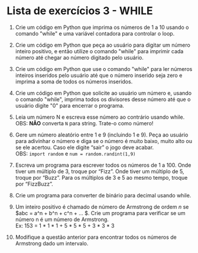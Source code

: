 # Lista de exercícios 3 - WHILE

1. Crie um código em Python que imprima os números de 1 a 10 usando o comando "while" e uma variável contadora para controlar o loop.

2. Crie um código em Python que peça ao usuário para digitar um número inteiro positivo, e então utilize o comando "while" para imprimir cada número até chegar ao número digitado pelo usuário.

3. Crie um código em Python que use o comando "while" para ler números inteiros inseridos pelo usuário até que o número inserido seja zero e imprima a soma de todos os números inseridos.

4. Crie um código em Python que solicite ao usuário um número e, usando o comando "while", imprima todos os divisores desse número até que o usuário digite "0" para encerrar o programa.

5. Leia um número N e escreva esse número ao contrário usando while.
<br>OBS: **NÃO** converta `N` para string. Trate-o como número!

6. Gere um número aleatório entre 1 e 9 (incluindo 1 e 9). Peça ao usuário para adivinhar o número e diga se o número é muito baixo, muito alto ou se ele acertou. Caso ele digite “sair” o jogo deve acabar.
<br>OBS: ```import random``` e ```num = random.randint(1,9)```

7. Escreva um programa para escrever todos os números de 1 a 100. Onde tiver um múltiplo de 3, troque por “Fizz”. Onde tiver um múltiplo de 5, troque por “Buzz”. Para os múltiplos de 3 e 5 ao mesmo tempo, troque por “FizzBuzz”.

8. Crie um programa para converter de binário para decimal usando while.

9. Um inteiro positivo é chamado de número de Armstrong de ordem $n$ se $abc = a^n + b^n + c^n + ... $. Crie um programa para verificar se um número n é um número de Armstrong.
<br>Ex: 153 = 1 * 1 * 1 + 5 * 5 * 5 + 3 * 3 * 3

10. Modifique a questão anterior para encontrar todos os números de Armstrong dado um intervalo.
